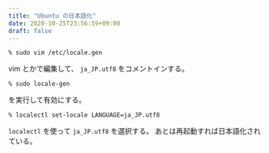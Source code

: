```yaml
---
title: "Ubuntu の日本語化"
date: 2020-10-25T23:56:59+09:00
draft: false
---
```


``` {.text}
% sudo vim /etc/locale.gen
```

vim とかで編集して、 `ja_JP.utf8` をコメントインする。

``` {.text}
% sudo locale-gen
```

を実行して有効にする。

``` {.text}
% localectl set-locale LANGUAGE=ja_JP.utf8
```

`localectl` を使って `ja_JP.utf8` を選択する。
あとは再起動すれば日本語化されている。

